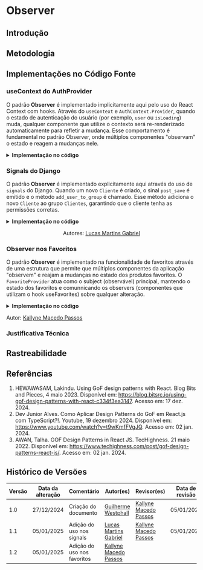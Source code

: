 # Observer

## Introdução

<!-- Inclua os seguintes elementos:

- **Objetivo**: Descrever o propósito deste documento.
- **Contexto**: Breve explicação sobre o projeto e sua importância.
- **Escopo**: Delimitação do conteúdo abordado neste documento. -->

## Metodologia

<!-- Explique como as decisões foram tomadas, as ferramentas utilizadas, e justifique escolhas arquiteturais.

- **Processo de Trabalho**: Descrição do método utilizado pela equipe (ex.: Scrum, Kanban).
- **Ferramentas Utilizadas**: Ferramentas empregadas na criação deste artefato (ex.: LucidChart, GitHub).
- **Justificativa**: Razões para as escolhas metodológicas e tecnológicas. -->


## Implementações no Código Fonte

<!-- Descreva como o padrão foi implementado no projeto, incluindo código e diagramas. -->

### useContext do AuthProvider

O padrão **Observer** é implementado implicitamente aqui pelo uso do React Context com hooks. Através do `useContext` e `AuthContext.Provider`, quando o estado de autenticação do usuário (por exemplo, `user` ou `isLoading`) muda, qualquer componente que utilize o contexto será re-renderizado automaticamente para refletir a mudança. Esse comportamento é fundamental no padrão Observer, onde múltiplos componentes "observam" o estado e reagem a mudanças nele.

<details>
<summary><b>Implementação no código</b></summary>

**Contexto observa os valores do AuthContext.Provider**

![AuthContext](assets/authcontext.png)

</details>
<!-- TODO: Adicionar exemplos da tela de Login e Register quando integrado -->

### Signals do Django

O padrão **Observer** é implementado explicitamente aqui através do uso de `signals` do Django. Quando um novo `Cliente` é criado, o sinal `post_save` é emitido e o método `add_user_to_group` é chamado. Esse método adiciona o novo `Cliente` ao grupo `Clientes`, garantindo que o cliente tenha as permissões corretas.

<details>
<summary><b>Implementação no código</b></summary>

**Implementação no [signals.py](https://github.com/UnBArqDsw2024-2/2024.2_G7_Entrega_Entrega_03/blob/main/src/HungryHub.2024.2-Back/hungryhub/signals.py)**

![add_user_to_group](assets/signals.png)

</details>

<center>

Autores: [Lucas Martins Gabriel](https://github.com/martinsglucas)

</center>


### Observer nos Favoritos

O padrão **Observer** é implementado na funcionalidade de favoritos através de uma estrutura que permite que múltiplos componentes da aplicação "observem" e reajam a mudanças no estado dos produtos favoritos. O `FavoriteProvider` atua como o subject (observável) principal, mantendo o estado dos favoritos e comunnicando os observers (componentes que utilizam o hook useFavorites) sobre qualquer alteração.

<details>
<summary><b>Implementação no código</b></summary>

**[FavoriteProvider.tsx](https://github.com/UnBArqDsw2024-2/2024.2_G7_Entrega_Entrega_03/blob/2e14635d78cec6fe56c077d691d46e6996ae38e9/src/HungryHub.2024.2-Front/hungryhub/src/app/patterns/FavoriteObserver.tsx)**:

![Favorite Provider](assets/favoriteprovider.png)

**Uso no componente [ProductHeader.tsx](https://github.com/UnBArqDsw2024-2/2024.2_G7_Entrega_Entrega_03/blob/2e14635d78cec6fe56c077d691d46e6996ae38e9/src/HungryHub.2024.2-Front/hungryhub/src/components/ProductHeader.tsx)**:

![Favorite Provider](assets/favoriteobserver.png)

</details>

Autor: [Kallyne Macedo Passos](https://github.com/kalipassos)

### Justificativa Técnica

<!-- - Justificativas das decisões tomadas, incluindo análise de prós e contras. -->

## Rastreabilidade

<!-- Adicione uma seção para mapear decisões a requisitos ou justificativas técnicas.

| Decisão Relacionada               | Justificativa                                 | Elo     | Data       |
| --------------------------------- | --------------------------------------------- | ------- | ---------- |
| Escolha de arquitetura em camadas | Modularidade e separação de responsabilidades | [R01]() | 07/12/2024 | --> 

## Referências

1. HEWAWASAM, Lakindu. Using GoF design patterns with React. Blog Bits and Pieces, 4 maio 2023. Disponível em: https://blog.bitsrc.io/using-gof-design-patterns-with-react-c334f3ea3147. Acesso em: 17 dez. 2024.
2. Dev Junior Alves. Como Aplicar Design Patterns do GoF em React.js com TypeScript?!. Youtube, 19 dezembro 2024. Disponível em: https://www.youtube.com/watch?v=t9wKmfFVgJQ. Acesso em: 02 jan. 2024.
3. AWAN, Talha. GOF Design Patterns in React JS. TecHighness. 21 maio 2022. Disponível em: https://www.techighness.com/post/gof-design-patterns-react-js/. Acesso em: 02 jan. 2024.

## Histórico de Versões

| Versão | Data da alteração | Comentário           | Autor(es)                                       | Revisor(es) | Data de revisão |
| ------ | ----------------- | -------------------- | ----------------------------------------------- | ----------- | --------------- |
| 1.0    | 27/12/2024        | Criação do documento | [Guilherme Westphall](https://github.com/west7) |  [Kallyne Macedo Passos](https://github.com/kalipassos)           |    05/01/2025             |
| 1.1    | 05/01/2025        | Adição do uso nos signals | [Lucas Martins Gabriel](https://github.com/martinsglucas) |[Kallyne Macedo Passos](https://github.com/kalipassos) |     05/01/2025         |                
| 1.2    | 05/01/2025        | Adição do uso nos favoritos | [Kallyne Macedo Passos](https://github.com/kalipassos) |              |                 | 